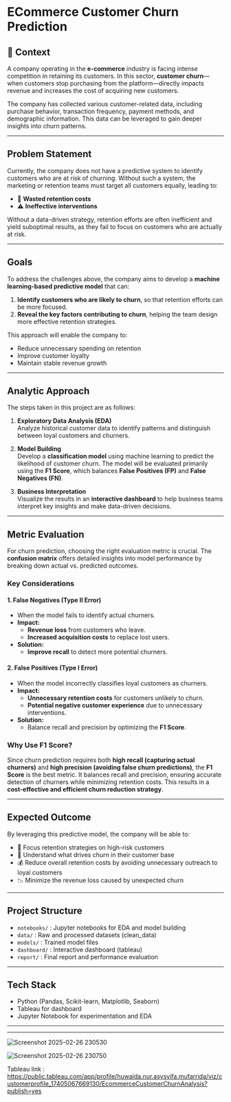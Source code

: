# ECommerce Customer Churn Prediction 

## 📌 Context  
A company operating in the **e-commerce** industry is facing intense competition in retaining its customers. In this sector, **customer churn**—when customers stop purchasing from the platform—directly impacts revenue and increases the cost of acquiring new customers.

The company has collected various customer-related data, including purchase behavior, transaction frequency, payment methods, and demographic information. This data can be leveraged to gain deeper insights into churn patterns.

---

## Problem Statement  
Currently, the company does not have a predictive system to identify customers who are at risk of churning. Without such a system, the marketing or retention teams must target all customers equally, leading to:

- 💸 **Wasted retention costs**
- ⚠️ **Ineffective interventions**

Without a data-driven strategy, retention efforts are often inefficient and yield suboptimal results, as they fail to focus on customers who are actually at risk.

---

## Goals  
To address the challenges above, the company aims to develop a **machine learning-based predictive model** that can:

1. **Identify customers who are likely to churn**, so that retention efforts can be more focused.
2. **Reveal the key factors contributing to churn**, helping the team design more effective retention strategies.

This approach will enable the company to:

- Reduce unnecessary spending on retention
- Improve customer loyalty
- Maintain stable revenue growth

---

## Analytic Approach  
The steps taken in this project are as follows:

1. **Exploratory Data Analysis (EDA)**  
   Analyze historical customer data to identify patterns and distinguish between loyal customers and churners.

2. **Model Building**  
   Develop a **classification model** using machine learning to predict the likelihood of customer churn. The model will be evaluated primarily using the **F1 Score**, which balances **False Positives (FP)** and **False Negatives (FN)**.

3. **Business Interpretation**  
   Visualize the results in an **interactive dashboard** to help business teams interpret key insights and make data-driven decisions.

---

## Metric Evaluation
For churn prediction, choosing the right evaluation metric is crucial. The **confusion matrix** offers detailed insights into model performance by breaking down actual vs. predicted outcomes.

### Key Considerations
#### 1. False Negatives (Type II Error)
- When the model fails to identify actual churners.
- **Impact:**
  - **Revenue loss** from customers who leave.
  - **Increased acquisition costs** to replace lost users.
- **Solution:**
  - **Improve recall** to detect more potential churners.

#### 2. False Positives (Type I Error)
- When the model incorrectly classifies loyal customers as churners.
- **Impact:**
  - **Unnecessary retention costs** for customers unlikely to churn.
  - **Potential negative customer experience** due to unnecessary interventions.
- **Solution:**
  - Balance recall and precision by optimizing the **F1 Score**.

### Why Use F1 Score?
Since churn prediction requires both **high recall (capturing actual churners)** and **high precision (avoiding false churn predictions)**, the **F1 Score** is the best metric. It balances recall and precision, ensuring accurate detection of churners while minimizing retention costs. This results in a **cost-effective and efficient churn reduction strategy**.
 
 ---
 
## Expected Outcome  
By leveraging this predictive model, the company will be able to:

- 🎯 Focus retention strategies on high-risk customers
- 🧠 Understand what drives churn in their customer base
- 💰 Reduce overall retention costs by avoiding unnecessary outreach to loyal customers
- 📉 Minimize the revenue loss caused by unexpected churn

---

## Project Structure  
- `notebooks/` : Jupyter notebooks for EDA and model building  
- `data/` : Raw and processed datasets (clean_data) 
- `models/` : Trained model files  
- `dashboard/` : Interactive dashboard (tableau)  
- `report/` : Final report and performance evaluation  

---

## Tech Stack  
- Python (Pandas, Scikit-learn, Matplotlib, Seaborn)
- Tableau for dashboard
- Jupyter Notebook for experimentation and EDA

---

___
![Screenshot 2025-02-26 230530](https://github.com/user-attachments/assets/9e814ab7-0f69-4bda-aa27-e229372ddbc3)

![Screenshot 2025-02-26 230750](https://github.com/user-attachments/assets/2c1850a7-14a1-4a80-8f2e-caf7564c775d)

Tableau link : https://public.tableau.com/app/profile/huwaida.nur.asysyifa.mufarrida/viz/customerprofile_17405067669130/EcommerceCustomerChurnAnalysis?publish=yes
